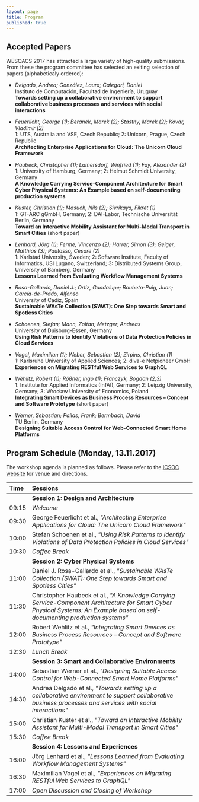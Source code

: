 ```yaml
---
layout: page
title: Program
published: true
---
```


## Accepted Papers

WESOACS 2017 has attracted a large variety of high-quality submissions. From these the program committee has selected an exiting selection of papers (alphabeticaly ordered):

- *Delgado, Andrea; González, Laura; Calegari, Daniel*  
Instituto de Computación, Facultad de Ingeniería, Uruguay  
**Towards setting up a collaborative environment to support collaborative business processes and services with social interactions**

- *Feuerlicht, George (1); Beranek, Marek (2); Stastny, Marek (2); Kovar, Vladimir (2)*  
1: UTS, Australia and VSE, Czech Republic; 2: Unicorn, Prague, Czech Republic  
**Architecting Enterprise Applications for Cloud: The Unicorn Cloud Framework**

- *Haubeck, Christopher (1); Lamersdorf, Winfried (1); Fay, Alexander (2)*  
1: University of Hamburg, Germany; 2: Helmut Schmidt University, Germany  
**A Knowledge Carrying Service-Component Architecture for Smart Cyber Physical Systems: An Example based on self-documenting production systems**

- *Kuster, Christian (1); Masuch, Nils (2); Sivrikaya, Fikret (1)*    
1: GT-ARC gGmbH, Germany; 2: DAI-Labor, Technische Universität Berlin, Germany  
**Toward an Interactive Mobility Assistant for Multi-Modal Transport in Smart Cities** (short paper)

- *Lenhard, Jörg (1); Ferme, Vincenzo (2); Harrer, Simon (3); Geiger, Matthias (3); Pautasso, Cesare (2)*  
1: Karlstad University, Sweden; 2: Software Institute, Faculty of Informatics, USI Lugano, Switzerland; 3: Distributed Systems Group, University of Bamberg, Germany  
**Lessons Learned from Evaluating Workflow Management Systems**

- *Rosa-Gallardo, Daniel J.; Ortiz, Guadalupe; Boubeta-Puig, Juan; García-de-Prado, Alfonso*  
University of Cadiz, Spain  
**Sustainable WAsTe Collection (SWAT): One Step towards Smart and Spotless Cities**

- *Schoenen, Stefan; Mann, Zoltan; Metzger, Andreas*  
University of Duisburg-Essen, Germany  
**Using Risk Patterns to Identify Violations of Data Protection Policies in Cloud Services**

- *Vogel, Maximilian (1); Weber, Sebastian (2); Zirpins, Christian (1)*  
1: Karlsruhe University of Applied Sciences; 2: diva-e Netpioneer GmbH  
**Experiences on Migrating RESTful Web Services to GraphQL**

- *Wehlitz, Robert (1); Rößner, Ingo (1); Franczyk, Bogdan (2,3)*  
1: Institute for Applied Informatics (InfAI), Germany; 2: Leipzig University, Germany; 3: Wrocław University of Economics, Poland  
**Integrating Smart Devices as Business Process Resources – Concept and Software Prototype** (short paper)

- *Werner, Sebastian; Pallas, Frank; Bermbach, David*  
TU Berlin, Germany  
**Designing Suitable Access Control for Web-Connected Smart Home Platforms**

## Program Schedule (Monday, 13.11.2017)

The workshop agenda is planned as follows. Please refer to the [ICSOC website](http://www.icsoc.spilab.es/#venue) for venue and directions.

| Time  |  Sessions |
|:------|:----------|
|       | **Session 1: Design and Architecture** |
| 09:15 | *Welcome* |
| 09:30 | George Feuerlicht et al., *"Architecting Enterprise Applications for Cloud: The Unicorn Cloud Framework"* |
| 10:00 | Stefan Schoenen et al., *"Using Risk Patterns to Identify Violations of Data Protection Policies in Cloud Services"* |
| 10:30 | *Coffee Break* |
|       | **Session 2: Cyber Physical Systems** |
| 11:00 | Daniel J. Rosa-Gallardo et al., *"Sustainable WAsTe Collection (SWAT): One Step towards Smart and Spotless Cities"* |
| 11:30 | Christopher Haubeck et al., *"A Knowledge Carrying Service-Component Architecture for Smart Cyber Physical Systems: An Example based on self-documenting production systems"* |
| 12:00 | Robert Wehlitz et al., *"Integrating Smart Devices as Business Process Resources – Concept and Software Prototype"* |
| 12:30 | *Lunch Break* |
|       | **Session 3: Smart and Collaborative Environments** |
| 14:00 | Sebastian Werner et al., *"Designing Suitable Access Control for Web-Connected Smart Home Platforms"* |
| 14:30 | Andrea Delgado et al., *"Towards setting up a collaborative environment to support collaborative business processes and services with social interactions"* |
| 15:00 | Christian Kuster et al., *"Toward an Interactive Mobility Assistant for Multi-Modal Transport in Smart Cities"* |
| 15:30 | *Coffee Break* |
|       | **Session 4: Lessons and Experiences** |
| 16:00 | Jörg Lenhard et al., *"Lessons Learned from Evaluating Workflow Management Systems"* |
| 16:30 | Maximilian Vogel et al., *"Experiences on Migrating RESTful Web Services to GraphQL"* |
| 17:00 | *Open Discussion and Closing of Workshop* |
